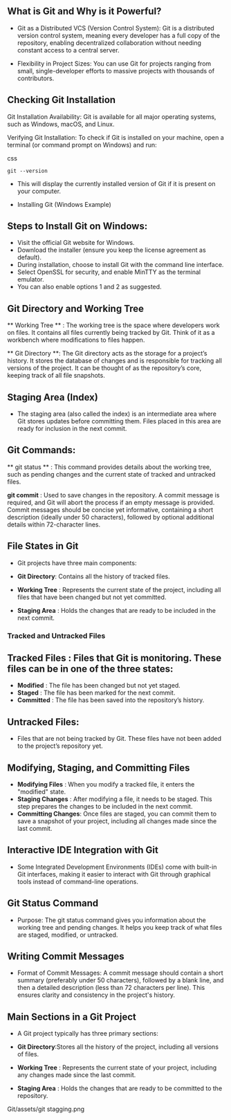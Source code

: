 ## What is Git and Why is it Powerful?
- Git as a Distributed VCS (Version Control System): Git is a distributed version control system, meaning every developer has a full copy of the repository, enabling decentralized collaboration without needing constant access to a central server.

- Flexibility in Project Sizes: You can use Git for projects ranging from small, single-developer efforts to massive projects with thousands of contributors.

## Checking Git Installation
Git Installation Availability: Git is available for all major operating systems, such as Windows, macOS, and Linux.

Verifying Git Installation: To check if Git is installed on your machine, open a terminal (or command prompt on Windows) and run:

css
```
git --version
```
- This will display the currently installed version of Git if it is present on your computer.

- Installing Git (Windows Example)
## Steps to Install Git on Windows:
- Visit the official Git website for Windows.
- Download the installer (ensure you keep the license agreement as default).
- During installation, choose to install Git with the command line interface.
- Select OpenSSL for security, and enable MinTTY as the terminal emulator.
- You can also enable options 1 and 2 as suggested.

## Git Directory and Working Tree
** Working Tree ** : The working tree is the space where developers work on files. It contains all files currently being tracked by Git. Think of it as a workbench where modifications to files happen.

** Git Directory **: The Git directory acts as the storage for a project’s history. It stores the database of changes and is responsible for tracking all versions of the project. It can be thought of as the repository’s core, keeping track of all file snapshots.

## Staging Area (Index)
- The staging area (also called the index) is an intermediate area where Git stores updates before committing them. Files placed in this area are ready for inclusion in the next commit.
## Git Commands:
** git status ** : This command provides details about the working tree, such as pending changes and the current state of tracked and untracked files.

**git commit** : Used to save changes in the repository. A commit message is required, and Git will abort the process if an empty message is provided. Commit messages should be concise yet informative, containing a short description (ideally under 50 characters), followed by optional additional details within 72-character lines.

## File States in Git
- Git projects have three main components:

- **Git Directory**: Contains all the history of tracked files.
- **Working Tree** : Represents the current state of the project, including all files that have been changed but not yet committed.
- **Staging Area** : Holds the changes that are ready to be included in the next commit.
### Tracked and Untracked Files
## Tracked Files : Files that Git is monitoring. These files can be in one of the three states:
- **Modified** : The file has been changed but not yet staged.
- **Staged** : The file has been marked for the next commit.
- **Committed** : The file has been saved into the repository’s history.
## Untracked Files:
- Files that are not being tracked by Git. These files have not been added to the project’s repository yet.

## Modifying, Staging, and Committing Files
- **Modifying Files** : When you modify a tracked file, it enters the "modified" state.
- **Staging Changes** : After modifying a file, it needs to be staged. This step prepares the changes to be included in the next commit.
- **Committing Changes**: Once files are staged, you can commit them to save a snapshot of your project, including all changes made since the last commit.

## Interactive IDE Integration with Git
- Some Integrated Development Environments (IDEs) come with built-in Git interfaces, making it easier to interact with Git through graphical tools instead of command-line operations.

## Git Status Command
- Purpose: The git status command gives you information about the working tree and pending changes. It helps you keep track of what files are staged, modified, or untracked.
## Writing Commit Messages
- Format of Commit Messages: A commit message should contain a short summary (preferably under 50 characters), followed by a blank line, and then a detailed description (less than 72 characters per line). This ensures clarity and consistency in the project's history.
## Main Sections in a Git Project
- A Git project typically has three primary sections:

- **Git Directory**:Stores all the history of the project, including all versions of files.
- **Working Tree** : Represents the current state of your project, including any changes made since the last commit.
- **Staging Area** : Holds the changes that are ready to be committed to the repository.

Git/assets/git stagging.png
